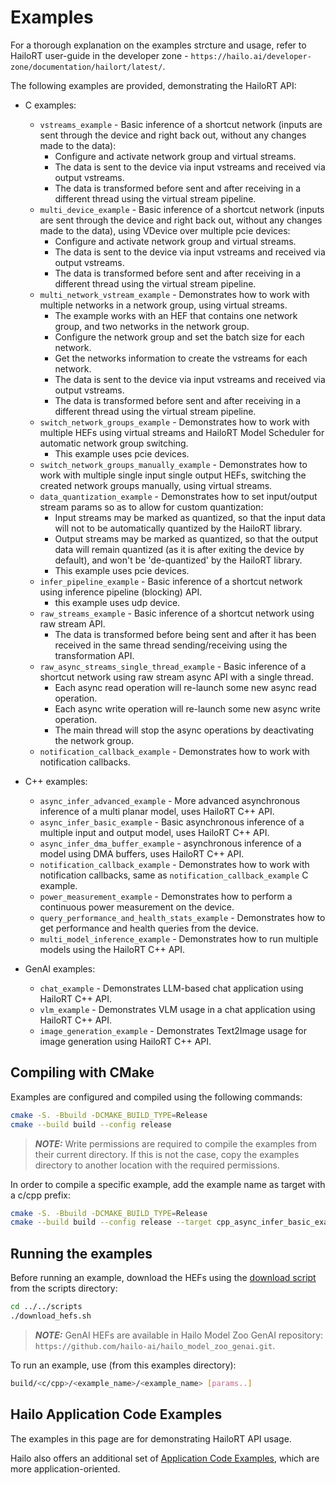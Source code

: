 # Examples
For a thorough explanation on the examples strcture and usage, refer to HailoRT user-guide in the developer zone - ``https://hailo.ai/developer-zone/documentation/hailort/latest/``.

The following examples are provided, demonstrating the HailoRT API:

- C examples:
  - `vstreams_example` - Basic inference of a shortcut network (inputs are sent through the device and right back out, without any changes made to the data):
    - Configure and activate network group and virtual streams.
    - The data is sent to the device via input vstreams and received via output vstreams.
    - The data is transformed before sent and after receiving in a different thread using the virtual stream pipeline.
  - `multi_device_example` - Basic inference of a shortcut network (inputs are sent through the device and right back out, without any changes made to the data), using VDevice over multiple pcie devices:
    - Configure and activate network group and virtual streams.
    - The data is sent to the device via input vstreams and received via output vstreams.
    - The data is transformed before sent and after receiving in a different thread using the virtual stream pipeline.
  - `multi_network_vstream_example` - Demonstrates how to work with multiple networks in a network group, using virtual streams.
    - The example works with an HEF that contains one network group, and two networks in the network group.
    - Configure the network group and set the batch size for each network.
    - Get the networks information to create the vstreams for each network.
    - The data is sent to the device via input vstreams and received via output vstreams.
    - The data is transformed before sent and after receiving in a different thread using the virtual stream pipeline.
  - `switch_network_groups_example` - Demonstrates how to work with multiple HEFs using virtual streams and HailoRT Model Scheduler for automatic network group switching.
    - This example uses pcie devices.
  - `switch_network_groups_manually_example` - Demonstrates how to work with multiple single input single output HEFs, switching the created network groups manually, using virtual streams.
  - `data_quantization_example` - Demonstrates how to set input/output stream params so as to allow for custom quantization:
    - Input streams may be marked as quantized, so that the input data will not to be automatically quantized by the HailoRT library.
    - Output streams may be marked as quantized, so that the output data will remain quantized (as it is after exiting the device by default), and won't be 'de-quantized' by the HailoRT library.
    - This example uses pcie devices.
  - `infer_pipeline_example` - Basic inference of a shortcut network using inference pipeline (blocking) API.
    - this example uses udp device.
  - `raw_streams_example` - Basic inference of a shortcut network using raw stream API.
    - The data is transformed before being sent and after it has been received in the same thread sending/receiving using the transformation API.
  - `raw_async_streams_single_thread_example` - Basic inference of a shortcut network using raw stream async API with
      a single thread.
    - Each async read operation will re-launch some new async read operation.
    - Each async write operation will re-launch some new async write operation.
    - The main thread will stop the async operations by deactivating the network group.
  - `notification_callback_example` - Demonstrates how to work with notification callbacks.

- C++ examples:
  - `async_infer_advanced_example` - More advanced asynchronous inference of a multi planar model, uses HailoRT C++ API.
  - `async_infer_basic_example` - Basic asynchronous inference of a multiple input and output model, uses HailoRT C++ API.
  - `async_infer_dma_buffer_example` - asynchronous inference of a model using DMA buffers, uses HailoRT C++ API.
  - `notification_callback_example` - Demonstrates how to work with notification callbacks, same as `notification_callback_example` C example.
  - `power_measurement_example` - Demonstrates how to perform a continuous power measurement on the device.
  - `query_performance_and_health_stats_example` - Demonstrates how to get performance and health queries from the device.
  - `multi_model_inference_example` - Demonstrates how to run multiple models using the HailoRT C++ API.

- GenAI examples:
  - `chat_example` - Demonstrates LLM-based chat application using HailoRT C++ API.
  - `vlm_example` - Demonstrates VLM usage in a chat application using HailoRT C++ API.
  - `image_generation_example` - Demonstrates Text2Image usage for image generation using HailoRT C++ API.

## Compiling with CMake
Examples are configured and compiled using the following commands:
```sh
cmake -S. -Bbuild -DCMAKE_BUILD_TYPE=Release
cmake --build build --config release
```
> **_NOTE:_** Write permissions are required to compile the examples from their current directory.
If this is not the case, copy the examples directory to another location with the required permissions.

In order to compile a specific example, add the example name as target with a c/cpp prefix:
```sh
cmake -S. -Bbuild -DCMAKE_BUILD_TYPE=Release
cmake --build build --config release --target cpp_async_infer_basic_example
```

## Running the examples

Before running an example, download the HEFs using the [download script](../../scripts/download_hefs.sh) from the scripts directory:
  ```sh
  cd ../../scripts
  ./download_hefs.sh
  ```
> **_NOTE:_** GenAI HEFs are available in Hailo Model Zoo GenAI repository: ``https://github.com/hailo-ai/hailo_model_zoo_genai.git``.

To run an example, use (from this examples directory):

  ```sh
  build/<c/cpp>/<example_name>/<example_name> [params..]
  ```

## Hailo Application Code Examples

The examples in this page are for demonstrating HailoRT API usage.

Hailo also offers an additional set of
[Application Code Examples](https://github.com/hailo-ai/Hailo-Application-Code-Examples),
which are more application-oriented.
